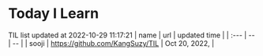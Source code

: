 # Today I Learn 
TIL list updated at 2022-10-29 11:17:21
| name | url | updated time |
| :--- | -- | -- |
| sooji | https://github.com/KangSuzy/TIL | Oct 20, 2022, |
